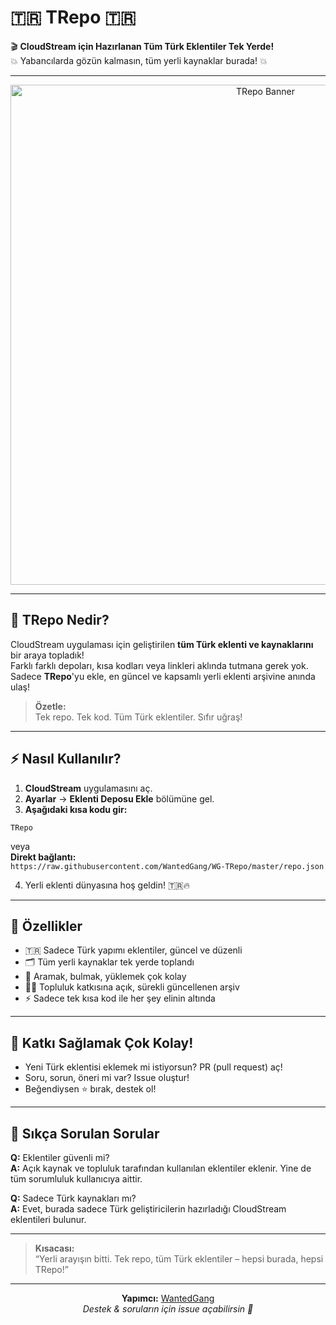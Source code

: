 # 🇹🇷 TRepo 🇹🇷

🎬 **CloudStream için Hazırlanan Tüm Türk Eklentiler Tek Yerde!**  
💥 Yabancılarda gözün kalmasın, tüm yerli kaynaklar burada! 💥

---

<p align="center">
  <img src="assets/tRepo-banner.jpg" alt="TRepo Banner" width="800"/>
</p>

---

## 🚀 TRepo Nedir?

CloudStream uygulaması için geliştirilen **tüm Türk eklenti ve kaynaklarını** bir araya topladık!  
Farklı farklı depoları, kısa kodları veya linkleri aklında tutmana gerek yok.  
Sadece **TRepo**'yu ekle, en güncel ve kapsamlı yerli eklenti arşivine anında ulaş!

> **Özetle:**  
> Tek repo. Tek kod. Tüm Türk eklentiler. Sıfır uğraş!

---

## ⚡️ Nasıl Kullanılır?

1. **CloudStream** uygulamasını aç.
2. **Ayarlar** → **Eklenti Deposu Ekle** bölümüne gel.
3. **Aşağıdaki kısa kodu gir:**

```
TRepo
```
veya  
**Direkt bağlantı:**  
`https://raw.githubusercontent.com/WantedGang/WG-TRepo/master/repo.json`

4. Yerli eklenti dünyasına hoş geldin! 🇹🇷🔥

---

## 🌟 Özellikler

- 🇹🇷 Sadece Türk yapımı eklentiler, güncel ve düzenli
- 🗂️ Tüm yerli kaynaklar tek yerde toplandı
- 🔎 Aramak, bulmak, yüklemek çok kolay
- 🧑‍💻 Topluluk katkısına açık, sürekli güncellenen arşiv
- ⚡ Sadece tek kısa kod ile her şey elinin altında

---

## 🤝 Katkı Sağlamak Çok Kolay!

- Yeni Türk eklentisi eklemek mi istiyorsun? PR (pull request) aç!
- Soru, sorun, öneri mi var? Issue oluştur!
- Beğendiysen ⭐ bırak, destek ol!

---

## 💬 Sıkça Sorulan Sorular

**Q:** Eklentiler güvenli mi?  
**A:** Açık kaynak ve topluluk tarafından kullanılan eklentiler eklenir. Yine de tüm sorumluluk kullanıcıya aittir.

**Q:** Sadece Türk kaynakları mı?  
**A:** Evet, burada sadece Türk geliştiricilerin hazırladığı CloudStream eklentileri bulunur.

---

> **Kısacası:**  
> “Yerli arayışın bitti. Tek repo, tüm Türk eklentiler – hepsi burada, hepsi TRepo!”

---

<p align="center">
  <b>Yapımcı:</b> <a href="https://github.com/WantedGang">WantedGang</a> <br/>
  <i>Destek & soruların için issue açabilirsin 👀</i>
</p>
